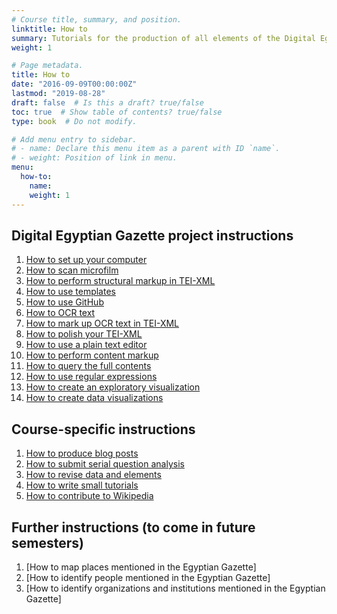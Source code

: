 ```yaml
---
# Course title, summary, and position.
linktitle: How to
summary: Tutorials for the production of all elements of the Digital Egyptian Gazette.
weight: 1

# Page metadata.
title: How to
date: "2016-09-09T00:00:00Z"
lastmod: "2019-08-28"
draft: false  # Is this a draft? true/false
toc: true  # Show table of contents? true/false
type: book  # Do not modify.

# Add menu entry to sidebar.
# - name: Declare this menu item as a parent with ID `name`.
# - weight: Position of link in menu.
menu:
  how-to:
    name: 
    weight: 1
---
```


## Digital Egyptian Gazette project instructions

1. [How to set up your computer](/how-to/digitization/setup-instructions)
2. [How to scan microfilm](/how-to/digitization/microfilm-instructions)
2. [How to perform structural markup in TEI-XML](/how-to/digitization/tei-xml-instructions)
3. [How to use templates](/how-to/digitization/templating-instructions)
4. [How to use GitHub](/how-to/digitization/github-instructions)
5. [How to OCR text](/how-to/digitization/ocr-instructions)
6. [How to mark up OCR text in TEI-XML](/how-to/digitization/content-markup-instructions)
7. [How to polish your TEI-XML](/how-to/digitization/polished-tei-instructions)
7. [How to use a plain text editor](/how-to/digitization/text-editor-instructions)
8. [How to perform content markup](/how-to/digitization/tagging-people-and-places-instructions)
9. [How to query the full contents](/how-to/digitization/query-instructions)
10. [How to use regular expressions](/how-to/digitization/regular-expression-instructions)
11. [How to create an exploratory visualization](/how-to/digitization/exploratory-visualization)
12. [How to create data visualizations](/how-to/digitization/visualization-instructions)

## Course-specific instructions

1. [How to produce blog posts](/how-to/course-specific/blogging-instructions)
3. [How to submit serial question analysis](/how-to/course-specific/serial-question-instructions)
4. [How to revise data and elements](/how-to/course-specific/data-revision-instruction)
2. [How to write small tutorials](/how-to/course-specific/tutorials-instructions)
3. [How to contribute to Wikipedia](/how-to/course-specific/wikipedia-instructions)

## Further instructions (to come in future semesters)

1. [How to map places mentioned in the Egyptian Gazette]
2. [How to identify people mentioned in the Egyptian Gazette]
3. [How to identify organizations and institutions mentioned in the Egyptian Gazette]